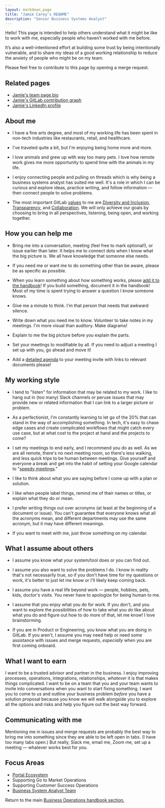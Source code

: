```yaml
---
layout: markdown_page
title: "Jamie Carey's README"
description: "Senior Business Systems Analyst"
---
```


Hello! This page is intended to help others understand what it might be like to work with me, especially people who haven’t worked with me before. 

It’s also a well-intentioned effort at building some trust by being intentionally vulnerable, and to share my ideas of a good working relationship to reduce the anxiety of people who might be on my team.

Please feel free to contribute to this page by opening a merge request. 

## Related pages

- [Jamie's team page bio](/company/team/#j.carey)
- [Jamie's GitLab contribution graph](https://gitlab.com/j.carey)
- [Jamie's LinkedIn profile](https://www.linkedin.com/in/jamiemcarey/)

## About me

- I have a fine arts degree, and most of my working life has been spent in non-tech industries like restaurants, retail, and healthcare.

- I've traveled quite a bit, but I'm enjoying being home more and more.

- I love animals and grew up with way too many pets. I love how remote work gives me more opportunity to spend time with the animals in my life.

- I enjoy connecting people and pulling on threads which is why being a business systems analyst has suited me well. It's a role in which I can be curious and explore ideas, practice writing, and follow information — then connect people to solve problems.

- The most important GitLab [values](/handbook/values/) to me are [Diversity and Inclusion](/handbook/values/#diversity--inclusion), [Transparency](/handbook/values/#transparency), and [Collaboration](/handbook/values/#collaboration). We will only achieve our goals by choosing to bring in all perspectives, listening, being open, and working together.

## How you can help me

- Bring me into a conversation, meeting (feel free to mark optional!), or issue earlier than later. It helps me to connect dots when I know what the big picture is. We all have knowledge that someone else needs.

- If you need me or want me to do something other than be aware, please be as specific as possible.

- When you learn something about how something works, please [add it to the handbook](/handbook/handbook-usage/#why-handbook-first)! If you build something, document it in the handbook! Most of my time is spent trying to answer a question I *know* someone knows.

- Give me a minute to think. I'm that person that needs that awkward silence.

- Write down what you need me to know. Volunteer to take notes in my meetings. I'm more visual than auditory. Make diagrams!

- Explain to me the big picture before you explain the parts.

- Set your meetings to modifiable by all. If you need to adjust a meeting I set up with you, go ahead and move it!

- Add a [detailed agenda](/company/culture/all-remote/meetings/#have-an-agenda) to your meeting invite with links to relevant documents please!

## My working style

- I tend to "listen" for information that may be related to my work. I like to hang out in (too many) Slack channels or peruse issues that may provide new or related information that I can link to a larger picture or problem.

- As a perfectionist, I'm constantly learning to let go of the 20% that can stand in the way of accomplishing something. In tech, it's easy to chase edge cases and create complicated workflows that might catch every use case, but at what cost to the project at hand and the projects to come?

- I set my meetings to end early, and I recommend you do as well. As we are all remote, there's no next meeting room, so there's less walking, and less quick trips to be human between meetings. Give yourself and everyone a break and get into the habit of setting your Google calendar to "[speedy meetings](/handbook/communication/#scheduling-meetings)."

- I like to think about what you are saying before I come up with a plan or solution.

- I like when people label things, remind me of their names or titles, or explain what they do or mean.

- I prefer writing things out over acronyms (at least at the beginning of a document or issue). You can't guarantee that everyone knows what all the acronyms mean, and different departments may use the same acronym, but it may have different meanings.

- If you want to meet with me, just throw something on my calendar.

## What I assume about others

- I assume you know what your system/tool does or you can find out.

- I assume you also want to solve the problems I do. I know in reality that's not necessarily true, so if you don't have time for my questions or work, it's better to just let me know or I'll likely keep coming back.

- I assume you have a real life beyond work — people, hobbies, pets, kids, doctor's visits. You never have to apologize for being human to me.

- I assume that you enjoy what you do for work. If you don't, and you want to explore the possibilities of how to take what you *do* like about what you do and figure out how to do more of that, let me know! I love brainstorming.

- If you are in Product or Engineering, you know what you are doing in GitLab. If you aren't, I assume you may need help or need some assistance with issues and merge requests, *especially* when you are first coming onboard.

## What I want to earn

I want to be a trusted advisor and partner in the business. I enjoy improving processes, operations, integrations, relationships, *whatever* it is that makes things complicated. I want to be on a team that you and your team wants to invite into conversations when you want to start fixing something. I want you to come to us and outline your business problem *before* you have a solution proposal because you know we will walk alongside you to explore all the options and risks and help you figure out the best way forward.

## Communicating with me

Mentioning me in issues and merge requests are probably the best way to bring me into something since they are able to be left open in tabs. (I have too many tabs open.) But really, Slack me, email me, Zoom me, set up a meeting — whatever works best for you.

## Focus Areas
- [Portal Ecosystem](/handbook/business-ops/business_systems/portal/)
- Supporting Go to Market Operations
- Supporting Customer Success Operations
- [Business System Analyst Team](/handbook/business-ops/business_systems/)

Return to the main [Business Operations handbook section.](/handbook/business-ops/)
    